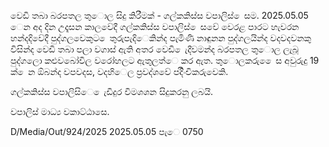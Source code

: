 වෙඩි තබා බරපතල තුොල සිදු කිරීමක් - ගල්කකිස්ස වපාලිස් ෙසම. 2025.05.05 ෙන අද දින උදෑසන කාලවේදී ගල්කකිස්ස වපාලිස් ෙසවේ වෙරළ පාරට හැවරන හන්දදිවේදී පුද්ගලවෙකුට ෙතුරුපැදිෙකින්ද පැමිණි නාඳුනන පුද්ගලයින්ද වදවදවනකු විසින්ද වෙඩි තබා පලා වගාස් ඇති අතර වෙඩි ෙැදීවමන්ද බරපතල තුොල ලැබූ පුද්ගලො කළුවබෝවිල වරෝහලට ඇතුලත්ෙ කර ඇත. තුොලකරු ෙෙස අවුරුදු 19 ක් ෙන ඕබන්ද වපවදස, වදහිෙල ප්‍රවද්ශවේ පදිිංචිකරුවෙකි.

ගල්කකිස්ස වපාලිසිෙ ෙැඩිදුර විමශශන සිදුකරනු ලබයි.

වපාලිස් මාධ්‍ය වකාට්ඨාසෙ.

D/Media/Out/924/2025 2025.05.05 පැෙ 0750